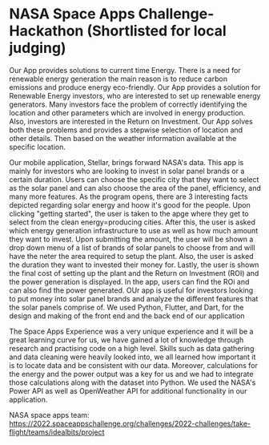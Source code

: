 # NASA Space Apps Challenge-Hackathon (Shortlisted for local judging)

Our App provides solutions to current time Energy. There is a need for renewable energy generation the main reason is to reduce carbon emissions and produce energy eco-friendly. Our App provides a solution for Renewable Energy investors, who are interested to set up renewable energy generators. Many investors face the problem of correctly identifying the location and other parameters which are involved in energy production. Also, investors are interested in the Return on Investment. Our App solves both these problems and provides a stepwise selection of location and other details. Then based on the weather information available at the specific location.

Our mobile application, Stellar, brings forward NASA's data. This app is mainly for investors who are looking to invest in solar panel brands or a certain duration. Users can choose the specific city that they want to select as the solar panel and can also choose the area of the panel, efficiency, and many more features. As the program opens, there are 3 interesting facts depicted regarding solar energy and hoow it's good for the people. Upon clicking "getting started", the user is taken to the apge where they get to select from the clean energy=producing cities. After this, the user is asked which energy generation infrastructure to use as well as how much amount they want to invest. Upon submitting the amount, the user will be shown a drop down menu of a list of brands of solar panels to choose from and will have the neter the area required to setup the plant. Also, the user is asked the duration they want to invested their money for. Lastly, the user is shown the final cost of setting up the plant and the Return on Investment (ROI) and the power generation is displayed. In the app, users can find the ROi and can also find the power generated. OUr app is useful for investors looking to put money into solar panel brands and analyze the different features that the solar panels comprise of. We used Python, Flutter, and Dart, for the design and making of the front end and the back end of our application

The Space Apps Experience was a very unique experience and it will be a great learning curve for us, we have gained a lot of knowledge through research and practising code on a high level. Skills such as data gathering and data cleaning were heavily looked into, we all learned how important it is to locate data and be consistent with our data. Moreover, calculations for the energy and the power output was a key for us and we had to integrate those calculations along with the dataset into Python. We used the NASA's Power API as well as OpenWeather API for additional functionality in our application.

NASA space apps team: https://2022.spaceappschallenge.org/challenges/2022-challenges/take-flight/teams/idealbits/project

